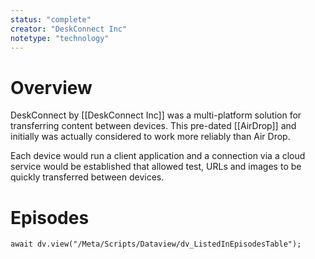 ```yaml
---
status: "complete"
creator: "DeskConnect Inc"
notetype: "technology"
---
```


# Overview
DeskConnect by [[DeskConnect Inc]] was a multi-platform solution for transferring content between devices. This pre-dated [[AirDrop]] and initially was actually considered to work more reliably than Air Drop.

Each device would run a client application and a connection via a cloud service would be established that allowed test, URLs and images to be quickly transferred between devices.

# Episodes
```dataviewjs
await dv.view("/Meta/Scripts/Dataview/dv_ListedInEpisodesTable");
```
